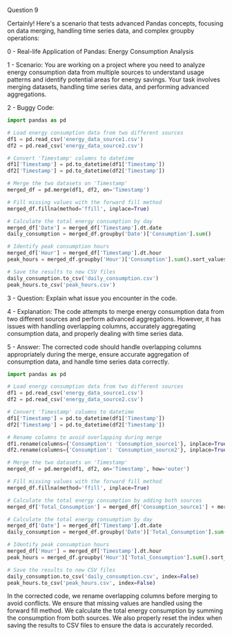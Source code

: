 Question 9

Certainly! Here's a scenario that tests advanced Pandas concepts, focusing on data merging, handling time series data, and complex groupby operations:

0 - Real-life Application of Pandas: Energy Consumption Analysis

1 - Scenario:
You are working on a project where you need to analyze energy consumption data from multiple sources to understand usage patterns and identify potential areas for energy savings. Your task involves merging datasets, handling time series data, and performing advanced aggregations.

2 - Buggy Code:
```python
import pandas as pd

# Load energy consumption data from two different sources
df1 = pd.read_csv('energy_data_source1.csv')
df2 = pd.read_csv('energy_data_source2.csv')

# Convert 'Timestamp' columns to datetime
df1['Timestamp'] = pd.to_datetime(df1['Timestamp'])
df2['Timestamp'] = pd.to_datetime(df2['Timestamp'])

# Merge the two datasets on 'Timestamp'
merged_df = pd.merge(df1, df2, on='Timestamp')

# Fill missing values with the forward fill method
merged_df.fillna(method='ffill', inplace=True)

# Calculate the total energy consumption by day
merged_df['Date'] = merged_df['Timestamp'].dt.date
daily_consumption = merged_df.groupby('Date')['Consumption'].sum()

# Identify peak consumption hours
merged_df['Hour'] = merged_df['Timestamp'].dt.hour
peak_hours = merged_df.groupby('Hour')['Consumption'].sum().sort_values(ascending=False).head(5)

# Save the results to new CSV files
daily_consumption.to_csv('daily_consumption.csv')
peak_hours.to_csv('peak_hours.csv')
```

3 - Question:
Explain what issue you encounter in the code.

4 - Explanation:
The code attempts to merge energy consumption data from two different sources and perform advanced aggregations. However, it has issues with handling overlapping columns, accurately aggregating consumption data, and properly dealing with time series data.

5 - Answer:
The corrected code should handle overlapping columns appropriately during the merge, ensure accurate aggregation of consumption data, and handle time series data correctly.
```python
import pandas as pd

# Load energy consumption data from two different sources
df1 = pd.read_csv('energy_data_source1.csv')
df2 = pd.read_csv('energy_data_source2.csv')

# Convert 'Timestamp' columns to datetime
df1['Timestamp'] = pd.to_datetime(df1['Timestamp'])
df2['Timestamp'] = pd.to_datetime(df2['Timestamp'])

# Rename columns to avoid overlapping during merge
df1.rename(columns={'Consumption': 'Consumption_source1'}, inplace=True)
df2.rename(columns={'Consumption': 'Consumption_source2'}, inplace=True)

# Merge the two datasets on 'Timestamp'
merged_df = pd.merge(df1, df2, on='Timestamp', how='outer')

# Fill missing values with the forward fill method
merged_df.fillna(method='ffill', inplace=True)

# Calculate the total energy consumption by adding both sources
merged_df['Total_Consumption'] = merged_df['Consumption_source1'] + merged_df['Consumption_source2']

# Calculate the total energy consumption by day
merged_df['Date'] = merged_df['Timestamp'].dt.date
daily_consumption = merged_df.groupby('Date')['Total_Consumption'].sum().reset_index()

# Identify peak consumption hours
merged_df['Hour'] = merged_df['Timestamp'].dt.hour
peak_hours = merged_df.groupby('Hour')['Total_Consumption'].sum().sort_values(ascending=False).head(5).reset_index()

# Save the results to new CSV files
daily_consumption.to_csv('daily_consumption.csv', index=False)
peak_hours.to_csv('peak_hours.csv', index=False)
```
In the corrected code, we rename overlapping columns before merging to avoid conflicts. We ensure that missing values are handled using the forward fill method. We calculate the total energy consumption by summing the consumption from both sources. We also properly reset the index when saving the results to CSV files to ensure the data is accurately recorded.
